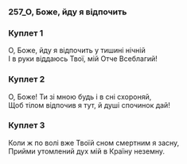 ### 257_О, Боже, йду я відпочить
### Куплет 1
О, Боже, йду я відпочить у тишині нічній<br/>І в руки віддаюсь Твої, мій Отче Всеблагий!
### Куплет 2
О, Боже! Ти зі мною будь і в сні схороняй,<br/>Щоб тілом відпочив я тут, й душі спочинок дай!
### Куплет 3
Коли ж по волі вже Твоїй сном смертним я засну,<br/>Прийми утомлений дух мій в Країну неземну.
